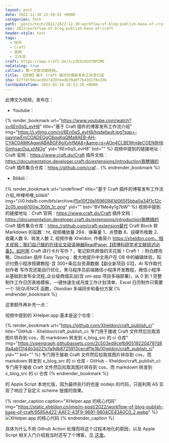 ```yaml
---
layout: post
date: 2022-12-30 22:50:55 +0800
categories: tech
path: _posts/tech/2022/2022-12-30-workflow-of-blog-publish-base-of-craft.md
cos: 2022/workflow-of-blog-publish-base-of-craft
header-style: text
tags:
  - 技术
  - Craft
  - 视频
  - 工作流
craft: https://www.craft.do/s/yZEbCH2GTNPZMD
noCatalog: true
callout: 第一次尝试做视频…
title: 【视频】基于 Craft 插件的博客发布工作流介绍
sha: 62ff8f9dcacd027439feedb39a8f7b4161f8a336
lastUpdateTime: 2023-01-18 10:32:10 +0800
---
```


此博文为视频，发布在：

- Youtube：

{% render_bookmark url="https://www.youtube.com/watch?v=6En0qS_evH8" title="基于 Craft 插件的博客发布工作流介绍" img="https://i.ytimg.com/vi/6En0qS_evH8/hqdefault.jpg?sqp=-oaymwEmCOADEOgC8quKqQMa8AEB-AH-CYAC0AWKAgwIABABGF8gXyhfMA8=&amp;rs=AOn4CLBEWnjdeCOEN8H8GmhsacDuLxhNOg" yid="6En0qS_evH8" bid="" %}
视频中提到的链接地址：Craft 官网：https://www.craft.do/Craft 插件文档：https://documentation.developer.craft.do/extensions/introduction我瞎搞的 Craft 插件集合仓库：https://github.com/craf...
{% endrender_bookmark %}

- Bilibili：

{% render_bookmark url="undefined" title="基于 Craft 插件的博客发布工作流介绍_哔哩哔哩_bilibili" img="//i0.hdslb.com/bfs/archive/f5e10f26a16960941d065f5bba0a34f1c12c2c05.jpg@100w_100h_1c.png" yid="" bid="BV1Me4y1g7bW" %}
视频中提到的链接地址：Craft 官网：https://www.craft.do/Craft 插件文档：https://documentation.developer.craft.do/extensions/introduction我瞎搞的 Craft 插件集合仓库：https://github.com/craft-extension替代 Craft Block 转 Markdown 的函数：ht, 视频播放量 294、弹幕量 1、点赞数 8、投硬币枚数 2、收藏人数 9、转发人数 2, 视频作者 Xheldon, 作者简介 https://xheldon.com，相关视频：我们自己做的在线论文阅读神器ReadPaper【硕博科研学术文献综述必备】，如何用 Craft 进行卡片写作？，笔记软件颜值的天花板！Craft！｜附白嫖攻略，Obsidian 插件 Easy Typing：极大地提升中文用户在 OB 中的编辑体验，知识付费小程序搭建教程-含 300+条后台资源数据【副业新项目 03】，AI 写作取代创作者 写作完还能自行优化，黑马程序员前端微信小程序开发教程，微信小程序从基础到发布全流程\_企业级商城实战(含 uni-app 项目多端部署)，从 0 到 1 完整制作工作日历表格模板，一键快速生成月度工作计划清单，Excel 日历制作只需要一个 SEQUENCE 函数，Obsidian 多端同步和备份方案
{% endrender_bookmark %}

这里额外再补充一点：

视频中提到的 XHelper.app 基本是这个仓库：

{% render_bookmark url="https://github.com/Xheldon/craft_publish_ci" title="GitHub - Xheldon/craft_publish_ci: 专门用于接收 Craft 文件然后拉取其图片转存到 cos，而 markdown 转发到 x_blog_src 的 ci 仓库" img="https://opengraph.githubassets.com/2c503ed9cefb90519220d797d89a4abf3144b3d221cfa9db8725913cecdf1e3b/Xheldon/craft_publish_ci" yid="" bid="" %}
专门用于接收 Craft 文件然后拉取其图片转存到 cos，而 markdown 转发到 x_blog_src 的 ci 仓库 - GitHub - Xheldon/craft_publish_ci: 专门用于接收 Craft 文件然后拉取其图片转存到 cos，而 markdown 转发到 x_blog_src 的 ci 仓库
{% endrender_bookmark %}

的 Apple Script 本地化版，因为最终执行的也是 nodejs 的代码，只是利用 AS 实现了响应了自定义 scheme 链接的效果。

{% render_caption caption="XHelper.app 的核心代码" img="https://static.xheldon.cn/img/in-post/2022/workflow-of-blog-publish-base-of-craft/9585A422-AAF2-43F9-9691-9804CE43A0C0_2.webp" %}
![XHelper.app 的核心代码](https://res.craft.do/user/full/747e0824-8866-cf67-b3ae-2e207380d1f9/doc/9DE57F16-D3BB-4E23-8A91-168829F20DDB/9585A422-AAF2-43F9-9691-9804CE43A0C0_2/NL2jQZuiWfIz4WZzZfUaMP0YRBn9JRJBQxQ6y1xEUvUz/Image.png)
{% endrender_caption %}

具体为什么不用 Github Action 处理而将这个过程本地化的原因，以及 Apple Script 相关入门介绍我当时还写了个博客，见 [这里](/tech/applescript-simple-use.html)。
